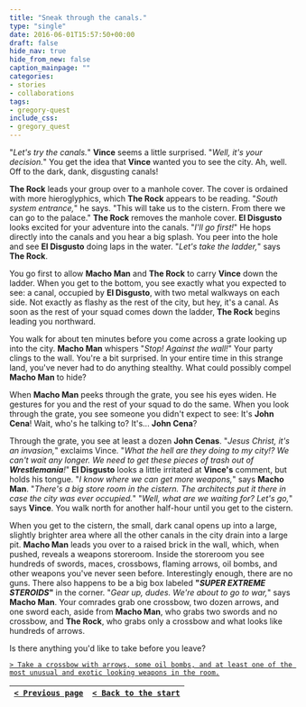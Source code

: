 ```yaml
---
title: "Sneak through the canals."
type: "single"
date: 2016-06-01T15:57:50+00:00
draft: false
hide_nav: true
hide_from_new: false
caption_mainpage: ""
categories:
- stories
- collaborations
tags:
- gregory-quest
include_css:
- gregory_quest
---
```


"*Let's try the canals.*" **Vince** seems a little surprised. "*Well, it's your decision.*" You get the idea that **Vince** wanted you to see the city. Ah, well. Off to the dark, dank, disgusting canals!

**The Rock** leads your group over to a manhole cover. The cover is ordained with more hieroglyphics, which **The Rock** appears to be reading. "*South system entrance,*" he says. "This will take us to the cistern. From there we can go to the palace." **The Rock** removes the manhole cover. **El Disgusto** looks excited for your adventure into the canals. "*I'll go first!*" He hops directly into the canals and you hear a big splash. You peer into the hole and see **El Disgusto** doing laps in the water. "*Let's take the ladder,*" says **The Rock**.

You go first to allow **Macho Man** and **The Rock** to carry **Vince** down the ladder. When you get to the bottom, you see exactly what you expected to see: a canal, occupied by **El Disgusto**, with two metal walkways on each side. Not exactly as flashy as the rest of the city, but hey, it's a canal. As soon as the rest of your squad comes down the ladder, **The Rock** begins leading you northward.

You walk for about ten minutes before you come across a grate looking up into the city. **Macho Man** whispers "*Stop! Against the wall!*" Your party clings to the wall. You're a bit surprised. In your entire time in this strange land, you've never had to do anything stealthy. What could possibly compel **Macho Man** to hide?

When **Macho Man** peeks through the grate, you see his eyes widen. He gestures for you and the rest of your squad to do the same. When you look through the grate, you see someone you didn't expect to see: It's **John Cena**! Wait, who's he talking to? It's... **John Cena**?

Through the grate, you see at least a dozen **John Cenas**. "*Jesus Christ, it's an invasion,*" exclaims Vince. "*What the hell are they doing to my city!? We can't wait any longer. We need to get these pieces of trash out of **Wrestlemania**!*" **El Disgusto** looks a little irritated at **Vince's** comment, but holds his tongue. "*I know where we can get more weapons,*" says **Macho Man**. "*There's a big store room in the cistern. The architects put it there in case the city was ever occupied.*" "*Well, what are we waiting for? Let's go,*" says **Vince**. You walk north for another half-hour until you get to the cistern.

When you get to the cistern, the small, dark canal opens up into a large, slightly brighter area where all the other canals in the city drain into a large pit. **Macho Man** leads you over to a raised brick in the wall, which, when pushed, reveals a weapons storeroom. Inside the storeroom you see hundreds of swords, maces, crossbows, flaming arrows, oil bombs, and other weapons you've never seen before. Interestingly enough, there are no guns. There also happens to be a big box labeled **"*SUPER EXTREME STEROIDS*"** in the corner. "*Gear up, dudes. We're about to go to war,*" says **Macho Man**. Your comrades grab one crossbow, two dozen arrows, and one sword each, aside from **Macho Man**, who grabs two swords and no crossbow, and **The Rock**, who grabs only a crossbow and what looks like hundreds of arrows.

Is there anything you'd like to take before you leave?

[``> Take a crossbow with arrows, some oil bombs, and at least one of the most unusual and exotic looking weapons in the room.``](../31)

|[``< Previous page``](../29)|[``< Back to the start``](../)|
|---|---|